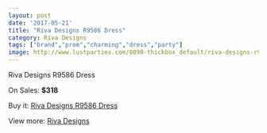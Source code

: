 ```yaml
---
layout: post
date: '2017-05-21'
title: "Riva Designs R9586 Dress"
category: Riva Designs
tags: ["brand","prom","charming","dress","party"]
image: http://www.lustparties.com/8098-thickbox_default/riva-designs-r9586-dress.jpg
---
```

Riva Designs R9586 Dress

On Sales: **$318**
<a href="https://www.lustparties.com/en/riva-designs/2713-riva-designs-r9586-dress.html"><amp-img layout="responsive" width="600" height="600" src="//www.lustparties.com/8098-thickbox_default/riva-designs-r9586-dress.jpg" alt="Riva Designs R9586 Dress 0" /></a>
<a href="https://www.lustparties.com/en/riva-designs/2713-riva-designs-r9586-dress.html"><amp-img layout="responsive" width="600" height="600" src="//www.lustparties.com/8100-thickbox_default/riva-designs-r9586-dress.jpg" alt="Riva Designs R9586 Dress 1" /></a>
<a href="https://www.lustparties.com/en/riva-designs/2713-riva-designs-r9586-dress.html"><amp-img layout="responsive" width="600" height="600" src="//www.lustparties.com/8099-thickbox_default/riva-designs-r9586-dress.jpg" alt="Riva Designs R9586 Dress 2" /></a>

Buy it: [Riva Designs R9586 Dress](https://www.lustparties.com/en/riva-designs/2713-riva-designs-r9586-dress.html "Riva Designs R9586 Dress")

View more: [Riva Designs](https://www.lustparties.com/en/6-riva-designs "Riva Designs")